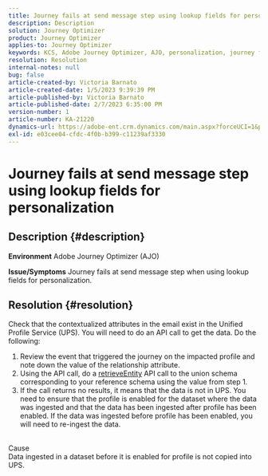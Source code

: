 ```yaml
---
title: Journey fails at send message step using lookup fields for personalization
description: Description
solution: Journey Optimizer
product: Journey Optimizer
applies-to: Journey Optimizer
keywords: KCS, Adobe Journey Optimizer, AJO, personalization, journey fails
resolution: Resolution
internal-notes: null
bug: false
article-created-by: Victoria Barnato
article-created-date: 1/5/2023 9:39:39 PM
article-published-by: Victoria Barnato
article-published-date: 2/7/2023 6:35:00 PM
version-number: 1
article-number: KA-21220
dynamics-url: https://adobe-ent.crm.dynamics.com/main.aspx?forceUCI=1&pagetype=entityrecord&etn=knowledgearticle&id=3cfaf76f-418d-ed11-81ac-6045bd006239
exl-id: e03cee04-cfdc-4f0b-b399-c11239af3330
---
```

# Journey fails at send message step using lookup fields for personalization

## Description {#description}

<b>Environment</b>
Adobe Journey Optimizer (AJO)


<b>Issue/Symptoms</b>
Journey fails at send message step when using lookup fields for personalization.


## Resolution {#resolution}


Check that the contextualized attributes in the email exist in the Unified Profile Service (UPS). You will need to do an API call to get the data. Do the following:

1. Review the event that triggered the journey on the impacted profile and note down the value of the relationship attribute.
2. Using the API call, do a [retrieveEntity](https://developer.adobe.com/experience-platform-apis/references/profile/#tag/Entities/operation/retrieveEntity) API call to the union schema corresponding to your reference schema using the value from step 1.
3. If the call returns no results, it means that the data is not in UPS. You need to ensure that the profile is enabled for the dataset where the data was ingested and that the data has been ingested after profile has been enabled. If the data was ingested before profile has been enabled, you will need to re-ingest the data.



<br>Cause<br>
Data ingested in a dataset before it is enabled for profile is not copied into UPS.
